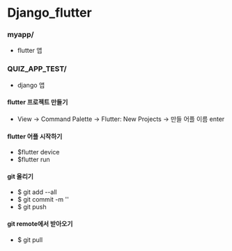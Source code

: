 # Django_flutter

### myapp/
- flutter 앱

### QUIZ_APP_TEST/
- django 앱

#### flutter 프로젝트 만들기
- View -> Command Palette -> Flutter: New Projects -> 만들 어플 이름 enter

#### flutter 어플 시작하기
- $flutter device
- $flutter run

#### git 올리기
- $ git add --all
- $ git commit -m ''
- $ git push 

#### git remote에서 받아오기
- $ git pull
